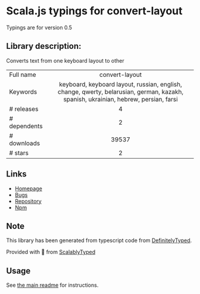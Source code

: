 
# Scala.js typings for convert-layout

Typings are for version 0.5

## Library description:
Converts text from one keyboard layout to other

|                    |                 |
| ------------------ | :-------------: |
| Full name          | convert-layout |
| Keywords           | keyboard, keyboard layout, russian, english, change, qwerty, belarusian, german, kazakh, spanish, ukrainian, hebrew, persian, farsi |
| # releases         | 4 |
| # dependents       | 2 |
| # downloads        | 39537 |
| # stars            | 2 |

## Links
- [Homepage](https://github.com/ai/convert-layout#readme)
- [Bugs](https://github.com/ai/convert-layout/issues)
- [Repository](https://github.com/ai/convert-layout)
- [Npm](https://www.npmjs.com/package/convert-layout)
    


## Note
This library has been generated from typescript code from [DefinitelyTyped](https://definitelytyped.org).

Provided with :purple_heart: from [ScalablyTyped](https://github.com/oyvindberg/ScalablyTyped)

## Usage
See [the main readme](../../readme.md) for instructions.


